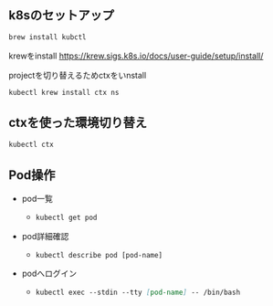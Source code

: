 ## k8sのセットアップ

```sh
brew install kubctl
```

krewをinstall
https://krew.sigs.k8s.io/docs/user-guide/setup/install/

projectを切り替えるためctxをいnstall
```
kubectl krew install ctx ns
```


## ctxを使った環境切り替え

```sh
kubectl ctx
```


## Pod操作

- pod一覧
    - ```sh
      kubectl get pod
      ```
- pod詳細確認
    - ```
      kubectl describe pod [pod-name]
      ```
- podへログイン
    - ```markdown
      kubectl exec --stdin --tty [pod-name] -- /bin/bash
      ```
